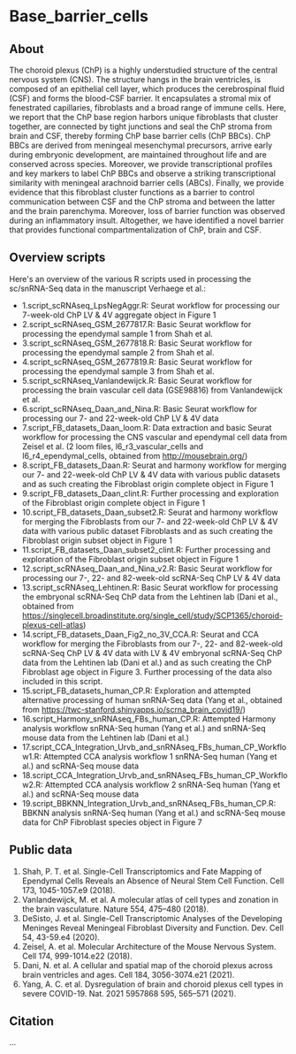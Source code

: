 # Base_barrier_cells

## About

The choroid plexus (ChP) is a highly understudied structure of the central nervous system (CNS). The structure hangs in the brain ventricles, is composed of an epithelial cell layer, which produces the cerebrospinal fluid (CSF) and forms the blood-CSF barrier. It encapsulates a stromal mix of fenestrated capillaries, fibroblasts and a broad range of immune cells. Here, we report that the ChP base region harbors unique fibroblasts that cluster together, are connected by tight junctions and seal the ChP stroma from brain and CSF, thereby forming ChP base barrier cells (ChP BBCs). ChP BBCs are derived from meningeal mesenchymal precursors, arrive early during embryonic development, are maintained throughout life and are conserved across species. Moreover, we provide transcriptional profiles and key markers to label ChP BBCs and observe a striking transcriptional similarity with meningeal arachnoid barrier cells (ABCs). Finally, we provide evidence that this fibroblast cluster functions as a barrier to control communication between CSF and the ChP stroma and between the latter and the brain parenchyma. Moreover, loss of barrier function was observed during an inflammatory insult. Altogether, we have identified a novel barrier that provides functional compartmentalization of ChP, brain and CSF.


## Overview scripts

Here's an overview of the various R scripts used in processing the sc/snRNA-Seq data in the manuscript Verhaege et al.:
- 1.script_scRNAseq_LpsNegAggr.R: Seurat workflow for processing our 7-week-old ChP LV & 4V aggregate object in Figure 1
- 2.script_scRNAseq_GSM_2677817.R: Basic Seurat workflow for processing the ependymal sample 1 from Shah et al.
- 3.script_scRNAseq_GSM_2677818.R: Basic Seurat workflow for processing the ependymal sample 2 from Shah et al.
- 4.script_scRNAseq_GSM_2677819.R: Basic Seurat workflow for processing the ependymal sample 3 from Shah et al.
- 5.script_scRNAseq_Vanlandewijck.R: Basic Seurat workflow for processing the brain vascular cell data (GSE98816) from Vanlandewijck et al.
- 6.script_scRNAseq_Daan_and_Nina.R: Basic Seurat workflow for processing our 7- and 22-week-old ChP LV & 4V data
- 7.script_FB_datasets_Daan_loom.R: Data extraction and basic Seurat workflow for processing the CNS vascular and ependymal cell data from Zeisel et al. (2 loom files, l6_r3_vascular_cells and l6_r4_ependymal_cells, obtained from http://mousebrain.org/)
- 8.script_FB_datasets_Daan.R: Seurat and harmony workflow for merging our 7- and 22-week-old ChP LV & 4V data with various public datasets and as such creating the Fibroblast origin complete object in Figure 1
- 9.script_FB_datasets_Daan_clint.R: Further processing and exploration of the Fibroblast origin complete object in Figure 1
- 10.script_FB_datasets_Daan_subset2.R: Seurat and harmony workflow for merging the Fibroblasts from our 7- and 22-week-old ChP LV & 4V data with various public dataset Fibroblasts and as such creating the Fibroblast origin subset object in Figure 1
- 11.script_FB_datasets_Daan_subset2_clint.R: Further processing and exploration of the Fibroblast origin subset object in Figure 1
- 12.script_scRNAseq_Daan_and_Nina_v2.R: Basic Seurat workflow for processing our 7-, 22- and 82-week-old scRNA-Seq ChP LV & 4V data
- 13.script_scRNAseq_Lehtinen.R: Basic Seurat workflow for processing the embryonal scRNA-Seq ChP data from the Lehtinen lab (Dani et al., obtained from https://singlecell.broadinstitute.org/single_cell/study/SCP1365/choroid-plexus-cell-atlas)
- 14.script_FB_datasets_Daan_Fig2_no_3V_CCA.R: Seurat and CCA workflow for merging the Fibroblasts from our 7-, 22- and 82-week-old scRNA-Seq ChP LV & 4V data with LV & 4V embryonal scRNA-Seq ChP data from the Lehtinen lab (Dani et al.) and as such creating the ChP Fibroblast age object in Figure 3. Further processing of the data also included in this script.
- 15.script_FB_datasets_human_CP.R: Exploration and attempted alternative processing of human snRNA-Seq data (Yang et al., obtained from https://twc-stanford.shinyapps.io/scrna_brain_covid19/)
- 16.script_Harmony_snRNAseq_FBs_human_CP.R: Attempted Harmony analysis workflow snRNA-Seq human (Yang et al.) and snRNA-Seq mouse data from the Lehtinen lab (Dani et al.)
- 17.script_CCA_Integration_Urvb_and_snRNAseq_FBs_human_CP_Workflow1.R: Attempted CCA analysis workflow 1 snRNA-Seq human (Yang et al.) and scRNA-Seq mouse data
- 18.script_CCA_Integration_Urvb_and_snRNAseq_FBs_human_CP_Workflow2.R: Attempted CCA analysis workflow 2 snRNA-Seq human (Yang et al.) and scRNA-Seq mouse data
- 19.script_BBKNN_Integration_Urvb_and_snRNAseq_FBs_human_CP.R: BBKNN analysis snRNA-Seq human (Yang et al.) and scRNA-Seq mouse data for ChP Fibroblast species object in Figure 7

## Public data

1.	Shah, P. T. et al. Single-Cell Transcriptomics and Fate Mapping of Ependymal Cells Reveals an Absence of Neural Stem Cell Function. Cell 173, 1045-1057.e9 (2018).
2.	Vanlandewijck, M. et al. A molecular atlas of cell types and zonation in the brain vasculature. Nature 554, 475–480 (2018).
3.	DeSisto, J. et al. Single-Cell Transcriptomic Analyses of the Developing Meninges Reveal Meningeal Fibroblast Diversity and Function. Dev. Cell 54, 43-59.e4 (2020).
4.	Zeisel, A. et al. Molecular Architecture of the Mouse Nervous System. Cell 174, 999-1014.e22 (2018).
5.	Dani, N. et al. A cellular and spatial map of the choroid plexus across brain ventricles and ages. Cell 184, 3056-3074.e21 (2021).
6.	Yang, A. C. et al. Dysregulation of brain and choroid plexus cell types in severe COVID-19. Nat. 2021 5957868 595, 565–571 (2021).

## Citation

...

